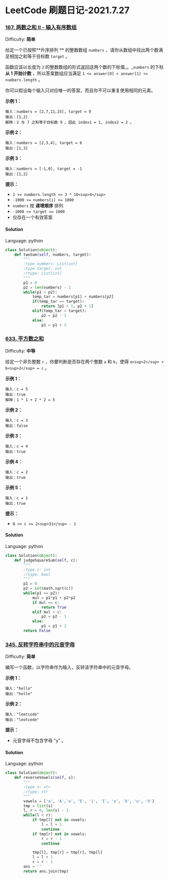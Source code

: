# LeetCode 刷题日记-2021.7.27

### [167\. 两数之和 II - 输入有序数组](https://leetcode-cn.com/problems/two-sum-ii-input-array-is-sorted/description/)

Difficulty: **简单**


给定一个已按照**升序排列 ** 的整数数组 `numbers` ，请你从数组中找出两个数满足相加之和等于目标数 `target` 。

函数应该以长度为 `2` 的整数数组的形式返回这两个数的下标值_。_`numbers` 的下标 **从 1 开始计数** ，所以答案数组应当满足 `1 <= answer[0] < answer[1] <= numbers.length` 。

你可以假设每个输入只对应唯一的答案，而且你不可以重复使用相同的元素。

**示例 1：**

```
输入：numbers = [2,7,11,15], target = 9
输出：[1,2]
解释：2 与 7 之和等于目标数 9 。因此 index1 = 1, index2 = 2 。
```

**示例 2：**

```
输入：numbers = [2,3,4], target = 6
输出：[1,3]
```

**示例 3：**

```
输入：numbers = [-1,0], target = -1
输出：[1,2]
```

**提示：**

*   `2 <= numbers.length <= 3 * 10<sup>4</sup>`
*   `-1000 <= numbers[i] <= 1000`
*   `numbers` 按 **递增顺序** 排列
*   `-1000 <= target <= 1000`
*   仅存在一个有效答案


#### Solution

Language: python

```python
class Solution(object):
    def twoSum(self, numbers, target):
        """
        :type numbers: List[int]
        :type target: int
        :rtype: List[int]
        """
        p1 = 0
        p2 = len(numbers) - 1
        while(p1 < p2):
            temp_tar = numbers[p1] + numbers[p2]
            if(temp_tar == target):
                return [p1 + 1, p2 + 1]
            elif(temp_tar > target):
                p2 = p2 - 1
            else:
                p1 = p1 + 1
```

### [633\. 平方数之和](https://leetcode-cn.com/problems/sum-of-square-numbers/description/)

Difficulty: **中等**


给定一个非负整数 `c` ，你要判断是否存在两个整数 `a` 和 `b`，使得 `a<sup>2</sup> + b<sup>2</sup> = c` 。

**示例 1：**

```
输入：c = 5
输出：true
解释：1 * 1 + 2 * 2 = 5
```

**示例 2：**

```
输入：c = 3
输出：false
```

**示例 3：**

```
输入：c = 4
输出：true
```

**示例 4：**

```
输入：c = 2
输出：true
```

**示例 5：**

```
输入：c = 1
输出：true
```

**提示：**

*   `0 <= c <= 2<sup>31</sup> - 1`

#### Solution

Language: python

```python
class Solution(object):
    def judgeSquareSum(self, c):
        """
        :type c: int
        :rtype: bool
        """
        p1 = 0
        p2 = int(math.sqrt(c))
        while(p1 <= p2):
            mul = p1*p1 + p2*p2
            if mul == c:
                return True
            elif mul > c:
                p2 = p2 - 1
            else:
                p1 = p1 + 1
        return False
```



### [345\. 反转字符串中的元音字母](https://leetcode-cn.com/problems/reverse-vowels-of-a-string/description/)

Difficulty: **简单**


编写一个函数，以字符串作为输入，反转该字符串中的元音字母。

**示例 1：**

```
输入："hello"
输出："holle"
```

**示例 2：**

```
输入："leetcode"
输出："leotcede"
```

**提示：**

*   元音字母不包含字母 "y" 。


#### Solution

Language: python

```python
class Solution(object):
    def reverseVowels(self, s):
        """
        :type s: str
        :rtype: str
        """
        vowels = ['a', 'A','e', 'E', 'i', 'I', 'o', 'O', 'u', 'U']
        tmp = list(s)
        l, r = 0, len(s) - 1
        while(l < r):
            if tmp[l] not in vowels:
                l = l + 1 
                continue
            if tmp[r] not in vowels:
                r = r - 1
                continue

            tmp[l], tmp[r] = tmp[r], tmp[l]
            l = l + 1
            r = r - 1
        ans = ''
        return ans.join(tmp) 
```